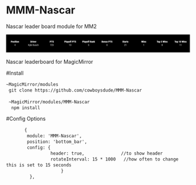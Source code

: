 # MMM-Nascar
Nascar leader board module for MM2

![alt tag](Capture.PNG)

Nascar leaderboard for MagicMirror

#Install

    ~MagicMirror/modules
     git clone https://github.com/cowboysdude/MMM-Nascar
    
     ~MagicMirror/modules/MMM-Nascar
      npm install
      
      
#Config Options

           { 
            module: 'MMM-Nascar',
            position: 'bottom_bar',
            config: {
			         header: true,              //to show header
			         rotateInterval: 15 * 1000   //how often to change this is set to 15 seconds
			             }
             },
